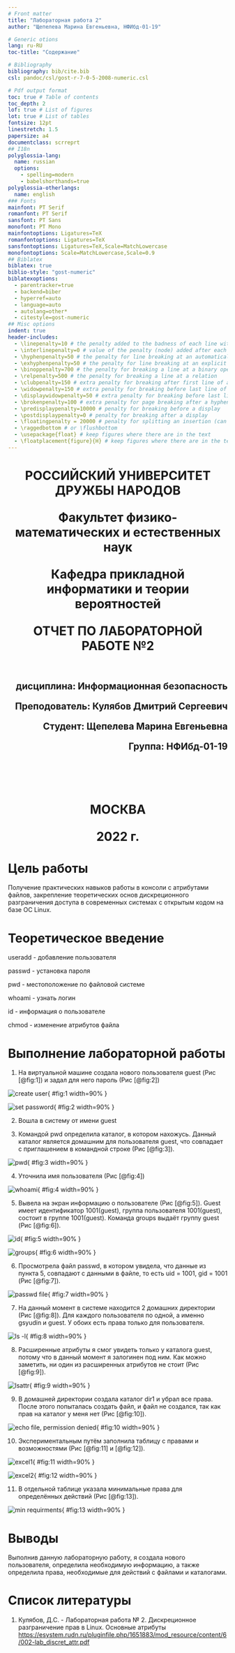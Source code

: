```yaml
---
# Front matter
title: "Лабораторная работа 2"
author: "Щепелева Марина Евгеньевна, НФИбд-01-19"

# Generic otions
lang: ru-RU
toc-title: "Содержание"

# Bibliography
bibliography: bib/cite.bib
csl: pandoc/csl/gost-r-7-0-5-2008-numeric.csl

# Pdf output format
toc: true # Table of contents
toc_depth: 2
lof: true # List of figures
lot: true # List of tables
fontsize: 12pt
linestretch: 1.5
papersize: a4
documentclass: scrreprt
## I18n
polyglossia-lang:
  name: russian
  options:
	- spelling=modern
	- babelshorthands=true
polyglossia-otherlangs:
  name: english
### Fonts
mainfont: PT Serif
romanfont: PT Serif
sansfont: PT Sans
monofont: PT Mono
mainfontoptions: Ligatures=TeX
romanfontoptions: Ligatures=TeX
sansfontoptions: Ligatures=TeX,Scale=MatchLowercase
monofontoptions: Scale=MatchLowercase,Scale=0.9
## Biblatex
biblatex: true
biblio-style: "gost-numeric"
biblatexoptions:
  - parentracker=true
  - backend=biber
  - hyperref=auto
  - language=auto
  - autolang=other*
  - citestyle=gost-numeric
## Misc options
indent: true
header-includes:
  - \linepenalty=10 # the penalty added to the badness of each line within a paragraph (no associated penalty node) Increasing the value makes tex try to have fewer lines in the paragraph.
  - \interlinepenalty=0 # value of the penalty (node) added after each line of a paragraph.
  - \hyphenpenalty=50 # the penalty for line breaking at an automatically inserted hyphen
  - \exhyphenpenalty=50 # the penalty for line breaking at an explicit hyphen
  - \binoppenalty=700 # the penalty for breaking a line at a binary operator
  - \relpenalty=500 # the penalty for breaking a line at a relation
  - \clubpenalty=150 # extra penalty for breaking after first line of a paragraph
  - \widowpenalty=150 # extra penalty for breaking before last line of a paragraph
  - \displaywidowpenalty=50 # extra penalty for breaking before last line before a display math
  - \brokenpenalty=100 # extra penalty for page breaking after a hyphenated line
  - \predisplaypenalty=10000 # penalty for breaking before a display
  - \postdisplaypenalty=0 # penalty for breaking after a display
  - \floatingpenalty = 20000 # penalty for splitting an insertion (can only be split footnote in standard LaTeX)
  - \raggedbottom # or \flushbottom
  - \usepackage{float} # keep figures where there are in the text
  - \floatplacement{figure}{H} # keep figures where there are in the text
---
```


<h1 align="center">
<p>РОССИЙСКИЙ УНИВЕРСИТЕТ ДРУЖБЫ НАРОДОВ 
<p>Факультет физико-математических и естественных наук  
<p>Кафедра прикладной информатики и теории вероятностей
<p>ОТЧЕТ ПО ЛАБОРАТОРНОЙ РАБОТЕ №2
<br></br>
<h2 align="right">
<p>дисциплина: Информационная безопасность
<p>Преподователь: Кулябов Дмитрий Сергеевич
<p>Студент: Щепелева Марина Евгеньевна
<p>Группа: НФИбд-01-19
<br></br>
<br></br>
<h1 align="center">
<p>МОСКВА
<p>2022 г.
</h1>

# **Цель работы**

Получение практических навыков работы в консоли с атрибутами файлов, закрепление теоретических основ дискреционного разграничения доступа в современных системах с открытым кодом на базе ОС Linux.

# **Теоретическое введение**

useradd - добавление пользователя

passwd - установка пароля

pwd - местоположение по файловой системе

whoami - узнать логин

id - информация о пользователе

chmod - изменение атрибутов файла

# **Выполнение лабораторной работы**

1. На виртуальной машине создала нового пользователя guest (Рис [@fig:1]) и задал для него пароль (Рис [@fig:2])

![create user](img/1.png "create user"){ #fig:1 width=90% }

![set password](img/2.png "set password"){ #fig:2 width=90% }

2. Вошла в систему от имени guest

3. Командой pwd определила каталог, в котором нахожусь. Данный каталог является домашним для пользователя guest, что совпадает с приглашением в командной строке (Рис [@fig:3]).

![pwd](img/3.png "pwd"){ #fig:3 width=90% }

4. Уточнила имя пользователя (Рис [@fig:4])

![whoami](img/4.png "whoami"){ #fig:4 width=90% }

5. Вывела на экран информацию о пользователе (Рис [@fig:5]). Guest имеет идентификатор 1001(guest), группа пользователя 1001(guest), состоит в группе 1001(guest). Команда groups выдаёт группу guest (Рис [@fig:6]).

![id](img/5.png "id"){ #fig:5 width=90% }

![groups](img/6.png "groups"){ #fig:6 width=90% }

6. Просмотрела файл passwd, в котором увидела, что данные из пункта 5, совпадают с данными в файле, то есть uid = 1001, gid = 1001 (Рис [@fig:7]).

![passwd file](img/7.png "passwd file"){ #fig:7 width=90% }

7. На данный момент в системе находится 2 домашних директории (Рис [@fig:8]). Для каждого пользователя по одной, а именно gsyudin и guest. У обоих есть права только для пользователя.

![ls -l](img/8.png "ls -l"){ #fig:8 width=90% }

8. Расширенные атрибуты я смог увидеть только у каталога guest, потому что в данный момент я залогинен под ним. Как можно заметить, ни один из расширенных атрибутов не стоит (Рис [@fig:9]).

![lsattr](img/9.png "lsattr"){ #fig:9 width=90% }

9. В домашней директории создала каталог dir1 и убрал все права. После этого попыталась создать файл, и файл не создался, так как прав на каталог у меня нет (Рис [@fig:10]).

![echo file, permission denied](img/10.png "echo file, permission denied"){ #fig:10 width=90% }

10. Экспериментальным путём заполнила таблицу с правами и возможностями (Рис [@fig:11] и [@fig:12]).

![excel1](img/11.png "excel1"){ #fig:11 width=90% }

![excel2](img/12.png "excel2"){ #fig:12 width=90% }

11. В отдельной таблице указала минимальные права для определённых действий (Рис [@fig:13]).

![min requirments](img/13.png "min requirments"){ #fig:13 width=90% }

# Выводы

Выполнив данную лабораторную работу, я создала нового пользователя, определила необходимую информацию, а также определила права, необходимые для действий с файлами и каталогами.

# Список литературы

1. Кулябов, Д.С. - Лабораторная работа № 2. Дискреционное разграничение прав в Linux. Основные атрибуты
https://esystem.rudn.ru/pluginfile.php/1651883/mod_resource/content/6/002-lab_discret_attr.pdf

